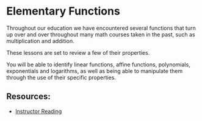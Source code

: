 # Elementary Functions

Throughout our education we have encountered several functions that turn up over and over throughout many math courses taken in the past, such as multiplication and addition.

These lessons are set to review a few of their properties.

You will be able to identify linear functions, affine functions, polynomials, exponentials and logarithms, as well as being able to manipulate them through the use of their specific properties.

## Resources:
- [Instructor Reading](https://www.wolframcloud.com/obj/scamach2/Published/Elementary%20Functions.nb)